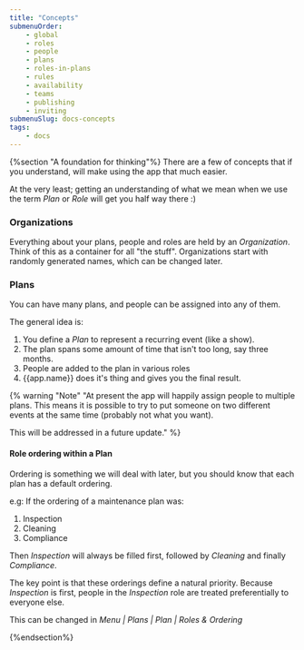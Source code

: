 ```yaml
---
title: "Concepts"
submenuOrder:
    - global
    - roles
    - people
    - plans
    - roles-in-plans
    - rules
    - availability
    - teams
    - publishing
    - inviting
submenuSlug: docs-concepts
tags: 
    - docs
---
```

{%section "A foundation for thinking"%}
There are a few of concepts that if you understand, will make using the app that much easier. 

At the very least; getting an understanding of what we mean when we use the term *Plan* or *Role* will get you half way there :)

### Organizations

Everything about your plans, people and roles are held by an *Organization*. Think of this as a container for all "the stuff". Organizations start with randomly generated names, which can be changed later.


### Plans

You can have many plans, and people can be assigned into any of them.

The general idea is:

1. You define a *Plan* to represent a recurring event (like a show). 
1. The plan spans some amount of time that isn't too long, say three months.  
1. People are added to the plan in various roles
1. {{app.name}} does it's thing and gives you the final result.

{% warning "Note" "At present the app will happily assign people to multiple plans. This means it is possible to try to put someone on two different events at the same time (probably not what you want).<p> This will be addressed in a future update." %}

#### Role ordering within a Plan

Ordering is something we will deal with later, but you should know that each plan has a default ordering.  

e.g: If the ordering of a maintenance plan was:

1. Inspection
1. Cleaning
1. Compliance 

Then *Inspection* will always be filled first, followed by *Cleaning* and finally *Compliance*.

The key point is that these orderings define a natural priority. Because *Inspection* is first, people in the *Inspection* role are treated preferentially to everyone else. 

This can be changed in *Menu | Plans | Plan | Roles & Ordering* 


{%endsection%}

